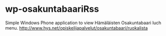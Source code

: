 wp-osakuntabaariRss
===================

Simple Windows Phone application to view Hämäläisten Osakuntabaari luch menu. http://www.hys.net/opiskelijapalvelut/osakuntabaari/ruokalista

